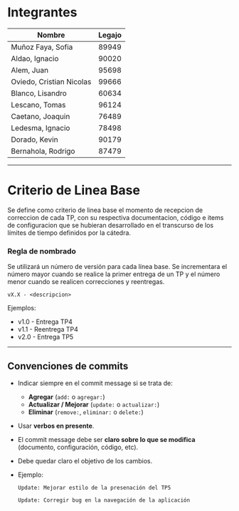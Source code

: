 # Integrantes

| Nombre | Legajo |
| --- | --- |
| Muñoz Faya, Sofia | 89949 |
| Aldao, Ignacio | 90020 |
| Alem, Juan | 95698 |
| Oviedo, Cristian Nicolas | 99666 |
| Blanco, Lisandro | 60634 |
| Lescano, Tomas | 96124 |
| Caetano, Joaquin | 76489|
| Ledesma, Ignacio | 78498 |
| Dorado, Kevin | 90179 |
| Bernahola, Rodrigo | 87479 |

___

# Criterio de Linea Base
Se define como criterio de linea base el momento de recepcion de correccion de cada TP, con su respectiva documentacion, código e items de configuracion que se hubieran desarrollado en el transcurso de los límites de tiempo definidos por la cátedra.

### Regla de nombrado
Se utilizará un número de versión para cada línea base. Se incrementara el número mayor cuando se realice la primer entrega de un TP y el número menor cuando se realicen correcciones y reentregas.
```
vX.X - <descripcion>
```

Ejemplos:
* v1.0 - Entrega TP4 
* v1.1 - Reentrega TP4
* v2.0 - Entrega TP5

___

## Convenciones de commits

* Indicar siempre en el commit message si se trata de:
    * **Agregar** (`add:` o `agregar:`)
    * **Actualizar / Mejorar** (`update:` o `actualizar:`)
    * **Eliminar** (`remove:`, `eliminar:` o `delete:`)

* Usar **verbos en presente**.
* El commit message debe ser **claro sobre lo que se modifica** (documento, configuración, código, etc).
* Debe quedar claro el objetivo de los cambios.

* Ejemplo:

  ```text
  Update: Mejorar estilo de la presenación del TP5
  ```

  ```text
  Update: Corregir bug en la navegación de la aplicación
  ```


